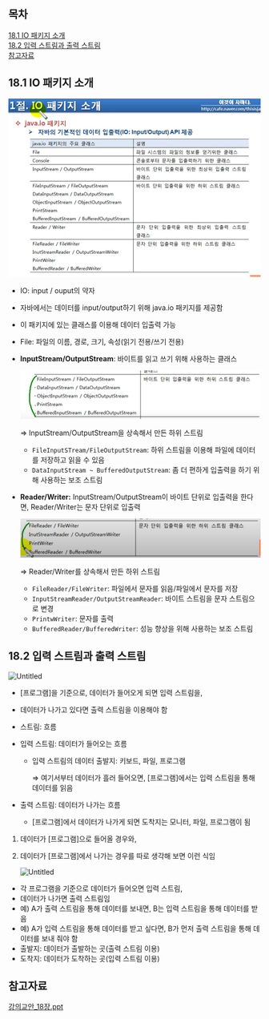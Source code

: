 ## 목차
[18.1 IO 패키지 소개](#181-io-패키지-소개)   
[18.2 입력 스트림과 출력 스트림](#182-입력-스트림과-출력-스트림)   
[참고자료](#참고자료)   

## **18.1 IO 패키지 소개**

![Untitled](https://github.com/abarthdew/this-is-java/blob/main/basics/images/18.png)

- IO: input / ouput의 약자
- 자바에서는 데이터를 input/output하기 위해 java.io 패키지를 제공함
- 이 패키지에 있는 클래스를 이용해 데이터 입출력 가능
- File: 파일의 이름, 경로, 크기, 속성(읽기 전용/쓰기 전용)
- **InputStream/OutputStream**: 바이트를 읽고 쓰기 위해 사용하는 클래스
    
    ![Untitled](https://github.com/abarthdew/this-is-java/blob/main/basics/images/18(1).png)
    
    ⇒ InputStream/OutputStream을 상속해서 만든 하위 스트림
    
    - `FileInputSTream/FileOutputStream`: 하위 스트림을 이용해 파일에 데이터를 저장하고 읽을 수 있음
    - `DataInputStream ~ BufferedOutputStream`: 좀 더 편하게 입출력을 하기 위해 사용하는 보조 스트림
- **Reader/Writer:** InputStream/OutputStream이 바이트 단위로 입출력을 한다면, Reader/Writer는 문자 단위로 입출력
    
    ![Untitled](https://github.com/abarthdew/this-is-java/blob/main/basics/images/18(2).png)
    
    ⇒ Reader/Writer를 상속해서 만든 하위 스트림
    
    - `FileReader/FileWriter`: 파일에서 문자를 읽음/파일에서 문자를 저장
    - `InputStreamReader/OutputStreamReader`: 바이트 스트림을 문자 스트림으로 변경
    - `PrintwWriter`: 문자를 출력
    - `BufferedReader/BufferedWriter`: 성능 향상을 위해 사용하는 보조 스트림

## **18.2 입력 스트림과 출력 스트림**

![Untitled](https://github.com/abarthdew/this-is-java/blob/main/basics/images/18().png)

- [프로그램]을 기준으로, 데이터가 들어오게 되면 입력 스트림을,
- 데이터가 나가고 있다면 출력 스트림을 이용해야 함
- 스트림: 흐름
- 입력 스트림: 데이터가 들어오는 흐름
    - 입력 스트림의 데이터 출발지: 키보드, 파일, 프로그램
        
        ⇒ 여기서부터 데이터가 흘러 들어오면, [프로그램]에서는 입력 스트림을 통해 데이터를 읽음
        
- 출력 스트림: 데이터가 나가는 흐름
    - [프로그램]에서 데이터가 나가게 되면 도착지는 모니터, 파일, 프로그램이 됨
1. 데이터가 [프로그램]으로 들어올 경우와, 
2. 데이터가 [프로그램]에서 나가는 경우를 따로 생각해 보면 이런 식임
    
    ![Untitled](https://github.com/abarthdew/this-is-java/blob/main/basics/images/18().png)
    
- 각 프로그램을 기준으로 데이터가 들어오면 입력 스트림,
- 데이터가 나가면 출력 스트림임
- 예) A가 출력 스트림을 통해 데이터를 보내면, B는 입력 스트림을 통해 데이터를 받음
- 예) A가 입력 스트림을 통해 데이터를 받고 싶다면, B가 먼저 출력 스트림을 통해 데이터를 보내 줘야 함
- 출발지: 데이터가 출발하는 곳(출력 스트림 이용)
- 도착지: 데이터가 도착하는 곳(입력 스트림 이용)

## 참고자료

[강의교안_18장.ppt](https://github.com/abarthdew/this-is-Java/blob/main/basics/files/%EA%B0%95%EC%9D%98%EA%B5%90%EC%95%88_18%EC%9E%A5.ppt)